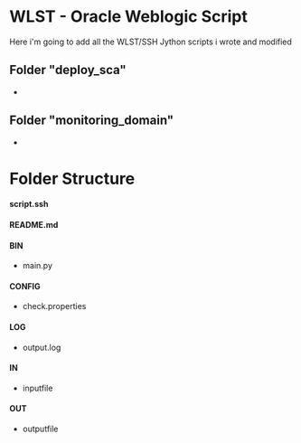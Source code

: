 # WLST - Oracle Weblogic Script

Here i'm going to add all the WLST/SSH Jython scripts i wrote and modified

## Folder "deploy_sca"
*

## Folder "monitoring_domain"
*


# Folder Structure
#### script.ssh
#### README.md
#### BIN
* main.py
#### CONFIG
* check.properties
#### LOG
* output.log
#### IN
* inputfile
#### OUT
* outputfile
